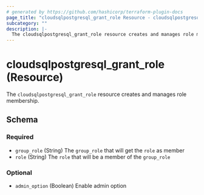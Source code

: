 ```yaml
---
# generated by https://github.com/hashicorp/terraform-plugin-docs
page_title: "cloudsqlpostgresql_grant_role Resource - cloudsqlpostgresql"
subcategory: ""
description: |-
  The cloudsqlpostgresql_grant_role resource creates and manages role membership.
---
```


# cloudsqlpostgresql_grant_role (Resource)

The `cloudsqlpostgresql_grant_role` resource creates and manages role membership.



<!-- schema generated by tfplugindocs -->
## Schema

### Required

- `group_role` (String) The `group_role` that will get the `role` as member
- `role` (String) The `role` that will be a member of the `group_role`

### Optional

- `admin_option` (Boolean) Enable admin option
